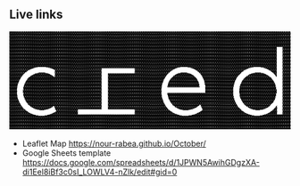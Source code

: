 ## Live links
![Nour](media/LOGO.png)

- Leaflet Map https://nour-rabea.github.io/October/
- Google Sheets template https://docs.google.com/spreadsheets/d/1JPWN5AwihGDgzXA-di1Eel8iBf3c0sI_LOWLV4-nZlk/edit#gid=0
